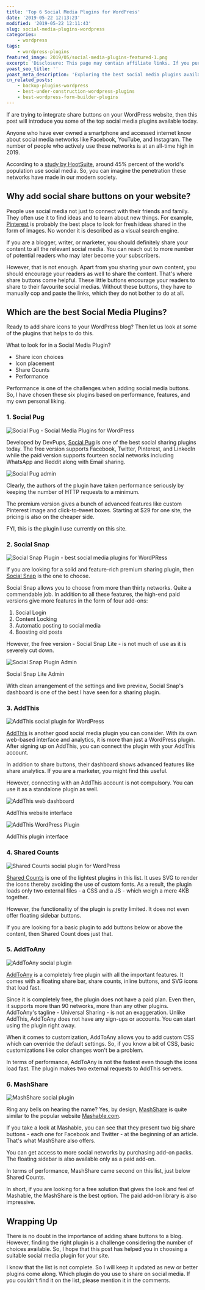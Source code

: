 ```yaml
---
title: 'Top 6 Social Media Plugins for WordPress'
date: '2019-05-22 12:13:23'
modified: '2019-05-22 12:11:43'
slug: social-media-plugins-wordpress
categories:
    - wordpress
tags:
    - wordpress-plugins
featured_image: 2019/05/social-media-plugins-featured-1.png
excerpt: 'Disclosure: This page may contain affiliate links. If you purchase something using those links, we may receive a commission, but it will not cost you anything extra. If are trying to integrate share buttons on your WordPress website, then this post will introduce you some of the top social media plugins available today. Anyone who have ever owned a smartphone and accessed internet know about social media networks like Facebook, YouTube, and Instagram. The number of people who actively use these networks is at an all-time high in 2019. According to a study by HootSuite, around 45% percent of the…'
yoast_seo_title: ''
yoast_meta_description: 'Exploring the best social media plugins available for WordPress. How to add share buttons on a WordPress blog & the importance of adding share buttons.'
cn_related_posts:
    - backup-plugins-wordpress
    - best-under-construction-wordpress-plugins
    - best-wordpress-form-builder-plugins
---
```

If are trying to integrate share buttons on your WordPress website, then this post will introduce you some of the top social media plugins available today.

Anyone who have ever owned a smartphone and accessed internet know about social media networks like Facebook, YouTube, and Instagram. The number of people who actively use these networks is at an all-time high in 2019.

According to a [study by HootSuite](https://blog.hootsuite.com/social-media-statistics-for-social-media-managers/), around 45% percent of the world's population use social media. So, you can imagine the penetration these networks have made in our modern society.

## Why add social share buttons on your website?

People use social media not just to connect with their friends and family. They often use it to find ideas and to learn about new things. For example, [Pinterest](https://pinterest.com) is probably the best place to look for fresh ideas shared in the form of images. No wonder it is described as a visual search engine.

If you are a blogger, writer, or marketer, you should definitely share your content to all the relevant social media. You can reach out to more number of potential readers who may later become your subscribers.

However, that is not enough. Apart from you sharing your own content, you should encourage your readers as well to share the content. That's where share buttons come helpful. These little buttons encourage your readers to share to their favourite social medias. Without these buttons, they have to manually cop and paste the links, which they do not bother to do at all.

## Which are the best Social Media Plugins?

Ready to add share icons to your WordPress blog? Then let us look at some of the plugins that helps to do this.

What to look for in a Social Media Plugin?

- Share icon choices
- Icon placement
- Share Counts
- Performance

Performance is one of the challenges when adding social media buttons. So, I have chosen these six plugins based on performance, features, and my own personal liking.

### 1. Social Pug

![Social Pug - Social Media Plugins for WordPress](https://cdn-2.coralnodes.com/coralnodes/uploads/2019/05/social-pug-1-1024x448.png)

Developed by DevPups, [Social Pug](https://devpups.com/social-pug/) is one of the best social sharing plugins today. The free version supports Facebook, Twitter, Pinterest, and LinkedIn while the paid version supports fourteen social networks including WhatsApp and Reddit along with Email sharing.

![Social Pug admin](https://cdn-2.coralnodes.com/coralnodes/uploads/2019/05/social-pug-2.png)

Clearly, the authors of the plugin have taken performance seriously by keeping the number of HTTP requests to a minimum.

The premium version gives a bunch of advanced features like custom Pinterest image and click-to-tweet boxes. Starting at $29 for one site, the pricing is also on the cheaper side.

FYI, this is the plugin I use currently on this site.

### 2. Social Snap

![Social Snap Plugin - best social media plugins for WordPRess](https://cdn-2.coralnodes.com/coralnodes/uploads/2019/05/socisl-snap-1.png)

If you are looking for a solid and feature-rich premium sharing plugin, then [Social Snap](https://socialsnap.com/) is the one to choose.

Social Snap allows you to choose from more than thirty networks. Quite a commendable job. In addition to all these features, the high-end paid versions give more features in the form of four add-ons:

1. Social Login
2. Content Locking
3. Automatic posting to social media
4. Boosting old posts

However, the free version - Social Snap Lite - is not much of use as it is severely cut down.

![Social Snap Plugin Admin](https://cdn-2.coralnodes.com/coralnodes/uploads/2019/05/social-snap-lite-1-1024x438.png)

Social Snap Lite Admin

With clean arrangement of the settings and live preview, Social Snap's dashboard is one of the best I have seen for a sharing plugin.

### 3. AddThis

![AddThis social plugin for WordPress](https://cdn-2.coralnodes.com/coralnodes/uploads/2019/05/addthis-3-1024x228.png)

[AddThis](https://wordpress.org/plugins/addthis/) is another good social media plugin you can consider. With its own web-based interface and analytics, it is more than just a WordPress plugin. After signing up on AddThis, you can connect the plugin with your AddThis account.

In addition to share buttons, their dashboard shows advanced features like share analytics. If you are a marketer, you might find this useful.

However, connecting with an AddThis account is not compulsory. You can use it as a standalone plugin as well.

![AddThis web dashboard](https://cdn-2.coralnodes.com/coralnodes/uploads/2019/05/addthis-2-1024x672.png)

AddThis website interface

![AddThis WordPress Plugin](https://cdn-2.coralnodes.com/coralnodes/uploads/2019/05/addthis-1-1024x411.png)

AddThis plugin interface

### 4. Shared Counts

![Shared Counts social plugin for WordPress](https://cdn-2.coralnodes.com/coralnodes/uploads/2019/05/shared-counts-1-1024x325.png)

[Shared Counts](https://wordpress.org/plugins/shared-counts/) is one of the lightest plugins in this list. It uses SVG to render the icons thereby avoiding the use of custom fonts. As a result, the plugin loads only two external files - a CSS and a JS - which weigh a mere 4KB together.

However, the functionality of the plugin is pretty limited. It does not even offer floating sidebar buttons.

If you are looking for a basic plugin to add buttons below or above the content, then Shared Count does just that.

### 5. AddToAny

![AddToAny social plugin](https://cdn-2.coralnodes.com/coralnodes/uploads/2019/05/addtoany-1-1024x328.png)

[AddToAny](https://wordpress.org/plugins/add-to-any/) is a completely free plugin with all the important features. It comes with a floating share bar, share counts, inline buttons, and SVG icons that load fast.

Since it is completely free, the plugin does not have a paid plan. Even then, it supports more than 90 networks, more than any other plugins. AddToAny's tagline - Universal Sharing - is not an exaggeration. Unlike AddThis, AddToAny does not have any sign-ups or accounts. You can start using the plugin right away.

When it comes to customization, AddToAny allows you to add custom CSS which can override the default settings. So, if you know a bit of CSS, basic customizations like color changes won't be a problem.

In terms of performance, AddToAny is not the fastest even though the icons load fast. The plugin makes two external requests to AddThis servers.

### 6. MashShare

![MashShare social plugin](https://cdn-2.coralnodes.com/coralnodes/uploads/2019/05/mashshare-1-1024x322.png)

Ring any bells on hearing the name? Yes, by design, [MashShare](https://wordpress.org/plugins/mashsharer/) is quite similar to the popular website [Mashable.com](https://mashable.com).

If you take a look at Mashable, you can see that they present two big share buttons - each one for Facebook and Twitter - at the beginning of an article. That's what MashShare also offers.

You can get access to more social networks by purchasing add-on packs. The floating sidebar is also available only as a paid add-on.

In terms of performance, MashShare came second on this list, just below Shared Counts.

In short, if you are looking for a free solution that gives the look and feel of Mashable, the MashShare is the best option. The paid add-on library is also impressive.

## Wrapping Up

There is no doubt in the importance of adding share buttons to a blog. However, finding the right plugin is a challenge considering the number of choices available. So, I hope that this post has helped you in choosing a suitable social media plugin for your site.

I know that the list is not complete. So I will keep it updated as new or better plugins come along. Which plugin do you use to share on social media. If you couldn't find it on the list, please mention it in the comments.